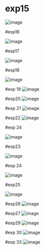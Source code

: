 # exp15

![image](https://github.com/Mahishaw/TOC/assets/117896534/d778cc5e-6bbb-4b1c-9f62-0ce7f0c9e1b5)

#exp16

![image](https://github.com/Mahishaw/TOC/assets/117896534/c4296777-4506-498a-8ba0-303dc626d0b0)

#exp17

![image](https://github.com/Mahishaw/TOC/assets/117896534/f4e11a16-e6ef-4315-823c-961814b5ac90)


#exp18

![image](https://github.com/Mahishaw/TOC/assets/117896534/897ac60a-2762-4bef-9cf5-75b3aeebb1e3)


#exp 19
![image](https://github.com/Mahishaw/TOC/assets/117896534/50fea83a-c616-4b9d-8863-c5c03e9f613d)


#exp20
![image](https://github.com/Mahishaw/TOC/assets/117896534/4864d659-10cf-4765-983f-50d362856d6d)

#exp 21
![image](https://github.com/Mahishaw/TOC/assets/117896534/be71e4d8-3fb4-4129-9983-910c4733e6fc)

#exp22
![image](https://github.com/Mahishaw/TOC/assets/117896534/e13683ee-bffc-4f5f-99fa-abf87ee08c3f)

#exp 24

![image](https://github.com/Mahishaw/TOC/assets/117896534/1452c7d0-8dae-43e3-8ac1-ad9c1aec8696)


#exp23

![image](https://github.com/Mahishaw/TOC/assets/117896534/d9872e83-a3a6-454c-a0a3-a0f7463e89f6)

#exp 24

![image](https://github.com/Mahishaw/TOC/assets/117896534/472215f6-0566-4b06-9d3d-73c9754e537d)

#exp25

![image](https://github.com/Mahishaw/TOC/assets/117896534/cbc9bc23-b670-46b0-ab1c-e311c43f7330)

#exp26
![image](https://github.com/Mahishaw/TOC/assets/117896534/f74673d6-c57e-4e1e-8ff9-2e187e66eeda)

#exp27
![image](https://github.com/Mahishaw/TOC/assets/117896534/39ce21fa-4327-4f14-b7f3-e5cf8731354e)

#exp29
![image](https://github.com/Mahishaw/TOC/assets/117896534/48c28628-79fb-40d2-b04e-b3e064e25557)


#exp 30
![image](https://github.com/Mahishaw/TOC/assets/117896534/ac41edd6-0f2a-418e-9949-e1f58a98fc61)

#exp 33
![image](https://github.com/Mahishaw/TOC/assets/117896534/d8bb7513-9f2b-4dcb-8334-66a96f2852a1)
















